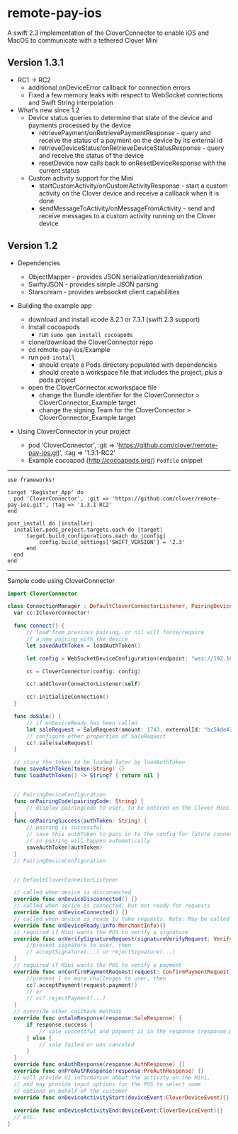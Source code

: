 # remote-pay-ios

A swift 2.3 implementation of the CloverConnector to enable iOS and MacOS to communicate with a tethered Clover Mini

## Version 1.3.1
- RC1 -> RC2
  - additional onDeviceError callback for connection errors
  - Fixed a few memory leaks with respect to WebSocket connections and Swift String interpolation
- What's new since 1.2
  - Device status queries to determine that state of the device and payments processed by the device
    - retrievePayment/onRetrievePaymentResponse - query and receive the status of a payment on the device by its external id
    - retrieveDeviceStatus/onRetrieveDeviceStatusResponse - query and receive the status of the device
    - resetDevice now calls back to onResetDeviceResponse with the current status
  - Custom activity support for the Mini
    - startCustomActivity/onCustomActivityResponse - start a custom activity on the Clover device and receive a callback when it is done
    - sendMessageToActivity/onMessageFromActivity - send and receive messages to a custom activity running on the Clover device


## Version 1.2

- Dependencies
  - ObjectMapper - provides JSON serialization/deserialization
  - SwiftyJSON - provides simple JSON parsing
  - Starscream - provides websocket client capabilities

- Building the example app
  - download and install xcode 8.2.1 or 7.3.1 (swift 2.3 support)
  - install cocoapods
    - run `sudo gem install cocoapods`
  - clone/download the CloverConnector repo
  - cd remote-pay-ios/Example
  - run `pod install`
    - should create a Pods directory populated with dependencies
    - should create a workspace file that includes the project, plus a pods project
  - open the CloverConnector.xcworkspace file
    - change the Bundle identifier for the CloverConnector > CloverConnector_Example target
    - change the signing Team for the CloverConnector > CloverConnector_Example target

- Using CloverConnector in your project
  - pod 'CloverConnector', :git => 'https://github.com/clover/remote-pay-ios.git', :tag => '1.3.1-RC2'
  - Example cocoapod (http://cocoapods.org/) `Podfile` snippet
---
  ```platform :ios, '8.0'
  use frameworks!

  target 'Register_App' do
    pod 'CloverConnector', :git => 'https://github.com/clover/remote-pay-ios.git', :tag => '1.3.1-RC2'
  end

  post_install do |installer|
    installer.pods_project.targets.each do |target|
        target.build_configurations.each do |config|
            config.build_settings['SWIFT_VERSION'] = '2.3'
        end
    end
  end
  ```
---
  Sample code using CloverConnector
  ```swift
import CloverConnector

class ConnectionManager : DefaultCloverConnectorListener, PairingDeviceConfiguration {
    var cc:ICloverConnector?

    func connect() {
        // load from previous pairing, or nil will force/require
        // a new pairing with the device
        let savedAuthToken = loadAuthToken()

        let config = WebSocketDeviceConfiguration(endpoint: "wss://192.168.1.115:12345/remote_pay", remoteApplicationID: "com.yourcompany.pos.app:4.3.5", posName: "RegisterApp", posSerial: "ABC-123", pairingAuthToken: savedAuthToken, pairingDeviceConfiguration: self)

        cc = CloverConnector(config: config)

        cc?.addCloverConnectorListener(self)

        cc?.initializeConnection()
    }

    func doSale() {
        // if onDeviceReady has been called
        let saleRequest = SaleRequest(amount: 1743, externalId: "bc54de43f3")
        // configure other properties of SaleRequest
        cc?.sale(saleRequest)
    }

    // store the token to be loaded later by loadAuthToken
    func saveAuthToken(token:String) {}
    func loadAuthToken() -> String? { return nil }


    // PairingDeviceConfiguration
    func onPairingCode(pairingCode: String) {
        // display pairingCode to user, to be entered on the Clover Mini
    }
    func onPairingSuccess(authToken: String) {
        // pairing is successful
        // save this authToken to pass in to the config for future connections
        // so pairing will happen automatically
        saveAuthToken(authToken)
    }
    // PairingDeviceConfiguration


    // DefaultCloverConnectorListener

    // called when device is disconnected
    override func onDeviceDisconnected() {}
    // called when device is connected, but not ready for requests
    override func onDeviceConnected() {}
    // called when device is ready to take requests. Note: May be called more than once
    override func onDeviceReady(info:MerchantInfo){}
    // required if Mini wants the POS to verify a signature
    override func onVerifySignatureRequest(signatureVerifyRequest: VerifySignatureRequest) {
        //present signature to user, then
        // acceptSignature(...) or rejectSignature(...)
    }
    // required if Mini wants the POS to verify a payment
    override func onConfirmPaymentRequest(request: ConfirmPaymentRequest) {
        //present 1 or more challenges to user, then
        cc?.acceptPayment(request.payment!)
        // or
        // cc?.rejectPayment(...)
    }
    // override other callback methods
    override func onSaleResponse(response:SaleResponse) {
        if response.success {
            // sale successful and payment is in the response (response.payment)
        } else {
            // sale failed or was canceled
        }
    }
    override func onAuthResponse(response:AuthResponse) {}
    override func onPreAuthResponse(response:PreAuthResponse) {}
    // will provide UI information about the activity on the Mini,
    // and may provide input options for the POS to select some
    // options on behalf of the customer
    override func onDeviceActivityStart(deviceEvent:CloverDeviceEvent){} // see CloverConnectorListener.swift for example
                                                                         // of calling invokeInputOption from this callback
    override func onDeviceActivityEnd(deviceEvent:CloverDeviceEvent){}
    // etc.
}

```
